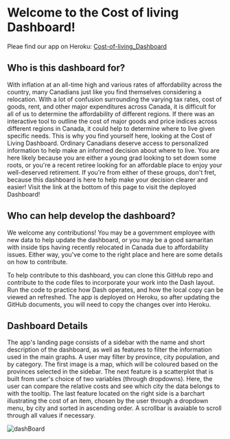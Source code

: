 # Welcome to the Cost of living Dashboard!

Pleae find our app on Heroku: [Cost-of-living_Dashboard](https://cost-of-living.herokuapp.com/)

## Who is this dashboard for?

With inflation at an all-time high and various rates of affordability across the country, many Canadians just like you find themselves considering a relocation. With a lot of confusion surrounding the varying tax rates, cost of goods, rent, and other major expenditures across Canada, it is difficult for all of us to determine the affordability of different regions. If there was an interactive tool to outline the cost of major goods and price indices across different regions in Canada, it could help to determine where to live given specific needs. This is why you find yourself here, looking at the Cost of Living Dashboard. Ordinary Canadians deserve access to personalized information to help make an informed decision about where to live. You are here likely because you are either a young grad looking to set down some roots, or you're a recent retiree looking for an affordable place to enjoy your well-deserved retirement. If you're from either of these groups, don't fret, because this dashboard is here to help make your decision clearer and easier! Visit the link at the bottom of this page to visit the deployed Dashboard!

## Who can help develop the dashboard?

We welcome any contributions! You may be a government employee with new data to help update the dashboard, or you may be a good samaritan with inside tips having recently relocated in Canada due to affordability issues. Either way, you've come to the right place and here are some details on how to contribute.

To help contribute to this dashboard, you can clone this GitHub repo and contribute to the code files to incorporate your work into the Dash layout. Run the code to practice how Dash operates, and how the local copy can be viewed an refreshed. The app is deployed on Heroku, so after updating the GitHub documents, you will need to copy the changes over into Heroku.

## Dashboard Details

The app's landing page consists of a sidebar with the name and short description of the dashboard, as well as features to filter the information used in the main graphs. A user may filter by province, city population, and by category. The first image is a map, which will be coloured based on the provinces selected in the sidebar. The next feature is a scatterplot that is built from user's choice of two variables (through dropdowns). Here, the user can compare the relative costs and see which city the data belongs to with the tooltip. The last feature located on the right side is a barchart illustrating the cost of an item, chosen by the user through a dropdown menu, by city and sorted in ascending order. A scrollbar is avaiable to scroll through all values if necessary.

![dashBoard](reports/AppSketch.png "App Sketch")
